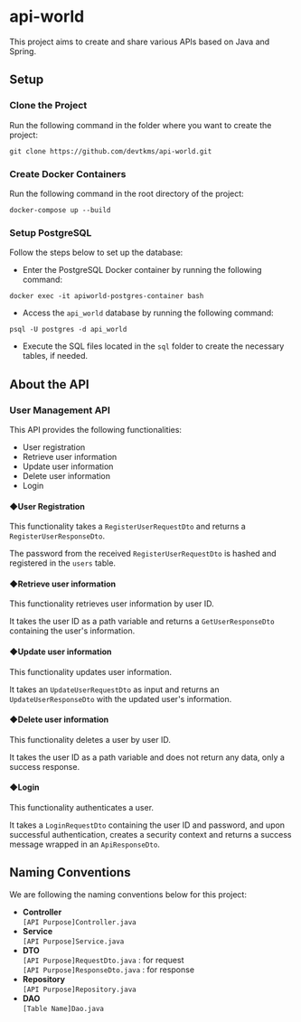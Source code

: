 # api-world

This project aims to create and share various APIs based on Java and Spring.

## Setup
### Clone the Project
Run the following command in the folder where you want to create the project:
```
git clone https://github.com/devtkms/api-world.git
```
### Create Docker Containers
Run the following command in the root directory of the project:
```
docker-compose up --build
```
### Setup PostgreSQL
Follow the steps below to set up the database:
- Enter the PostgreSQL Docker container by running the following command:
```
docker exec -it apiworld-postgres-container bash
```

- Access the `api_world` database by running the following command:
```
psql -U postgres -d api_world
```
- Execute the SQL files located in the `sql` folder to create the necessary tables, if needed.

## About the API
### User Management API
This API provides the following functionalities:
- User registration
- Retrieve user information
- Update user information
- Delete user information
- Login

#### ◆User Registration
This functionality takes a `RegisterUserRequestDto` and returns a `RegisterUserResponseDto`.

The password from the received `RegisterUserRequestDto` is hashed and registered in the `users` table.

#### ◆Retrieve user information
This functionality retrieves user information by user ID. 

It takes the user ID as a path variable and returns a `GetUserResponseDto` containing the user's information.

#### ◆Update user information
This functionality updates user information. 

It takes an `UpdateUserRequestDto` as input and returns an `UpdateUserResponseDto` with the updated user's information.

#### ◆Delete user information
This functionality deletes a user by user ID. 

It takes the user ID as a path variable and does not return any data, only a success response.

#### ◆Login
This functionality authenticates a user. 

It takes a `LoginRequestDto` containing the user ID and password, and upon successful authentication, creates a security context and returns a success message wrapped in an `ApiResponseDto`.

## Naming Conventions
We are following the naming conventions below for this project:
- **Controller**  
  `[API Purpose]Controller.java`
- **Service**  
  `[API Purpose]Service.java`
- **DTO**  
  `[API Purpose]RequestDto.java` : for request  
  `[API Purpose]ResponseDto.java` : for response
- **Repository**  
  `[API Purpose]Repository.java`
- **DAO**  
  `[Table Name]Dao.java`
